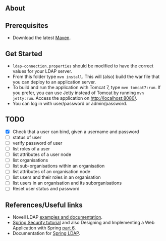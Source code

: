 ## About

## Prerequisites
- Download the latest [Maven](http://maven.apache.org/download.cgi "Maven's download page").

## Get Started

- ```ldap-connection.properties``` should be modified to have the correct values for your LDAP server.
- From this folder type ```mvn install```. This will (also) build the war file that you can deploy to an application server.
- To build and run the application with Tomcat 7, type ```mvn tomcat7:run```. If you prefer, you can use Jetty instead of Tomcat by running ```mvn jetty:run```. Access the application on [http://localhost:8080/](http://localhost:8080/).
- You can log in with user/password or admin/password.

## TODO
- [x] Check that a user can bind, given a username and password
- [ ] status of user
- [ ] verify password of user
- [ ] list roles of a user
- [ ] list attributes of a user node
- [ ] list organisations
- [ ] list sub-organisations within an organisation
- [ ] list attributes of an organisation node
- [ ] list users and their roles in an organisation
- [ ] list users in an organisation and its suborganisations
- [ ] Reset user status and password

## References/Useful links

- Novell LDAP [examples and documentation](http://www.novell.com/documentation/developer/samplecode/jldap_sample/ "Novell LDAP documentation").
- [Spring Security tutorial](http://spring.io/blog/2013/07/03/spring-security-java-config-preview-web-security/ "Spring Security tutorial") and also Designing and Implementing a Web Application with Spring [part 6](http://spring.io/guides/tutorials/web/6/ "Spring tutorial part 6").
- Documentation for [Spring LDAP](http://docs.spring.io/spring-ldap/docs/current/reference/html/introduction.html).